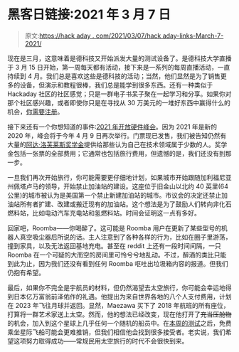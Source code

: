 # 黑客日链接:2021 年 3 月 7 日

> 原文:[https://hack aday . com/2021/03/07/hack aday-links-March-7-2021/](https://hackaday.com/2021/03/07/hackaday-links-march-7-2021/)

现在是三月，这意味着是德科技又开始派发大量的测试设备了。是德科技大学直播于 3 月 15 日开始，第一周每天都有活动，接下来是一系列的每周直播活动，一直持续到 4 月。我们总是喜欢这些是德科技的活动；当然，他们显然是为了销售更多的设备，但演示和教程很棒，我们总是能学到很多东西。还有一种类似于 Hackaday 社区的社区感觉；只是一群电子书呆子聚在一起学习和分享。如果你对那个社区感兴趣，或者即使你只是在寻找从 30 万美元的一堆好东西中赢得什么的机会，[你需要注册](https://kulive.keysight.com/?ref=ps9qeayvgyTi50Sn)。

接下来还有一个你想知道的事件:[2021 年开放硬件峰会](https://2021.oshwa.org/)。因为 2021 年是新的 2020 年，峰会将于今年 4 月 9 日再次举行。门票现已发售，我们被告知仍然有大量的[阿达·洛芙莱斯奖学金](https://2021.oshwa.org/fellowship/)提供给那些认为自己在技术领域属于少数的人。奖学金包括一张票的全部费用；它通常也包括旅行费用，但遗憾的是，我们还没有到那一步。

一旦我们再次开始旅行，你可能需要更仔细地计划，如果城市开始跟随加利福尼亚州佩塔卢马的领导，开始禁止加油站的建设。这座位于旧金山以北约 40 英里(64 公里)的城市被认为是美国第一个禁止新建加油站的城市。市议会的决定还禁止加油站所有者扩建、改建或搬迁现有的加油站。这个想法是为了鼓励人们转向非化石燃料站，比如电动汽车充电站和氢燃料站。时间会证明这一点有多好。

回家吧，Roomba——你喝醉了。这可能是 Roomba 用户在更新了某些型号的机器人真空吸尘器后所说的话。主人注意到了各种各样的行为，比如在圈子里游荡，撞到家具，以及无法返回基地充电。甚至在 reddit 上还有一段时间间隔，一只 Roomba 在一个可疑的大而空的房间里可怜兮兮地乱动。不过，醉酒的类比只能到此为止，因为我们还没有看到任何 Roomba 呕吐出垃圾箱内容的报道。但我们仍抱有希望。

最后，如果你不完全是宇航员的材料，但仍然渴望去太空旅行，你可能会幸运地得到日本亿万富翁前泽佑作的礼遇。他提出为来自世界各地的八个人支付费用，计划在 2023 年飞往月球并返回。显然，Maezawa 买下了 2018 年航班的所有座位，打算将一群艺术家送上太空。然而，他的想法已经改变，现在他打开了~~充当压舱物~~的机会，加入到这个星球上几乎任何一个随机的船员中。在[本周的测试](https://www.youtube.com/watch?v=hzhP3Q5fku8)之后，免费乘坐星际飞船可能会更难推销，但我们相信他会找到很多接受者。老实说，我们希望这项努力取得成功——常规民用太空旅行的时代不会很快到来。